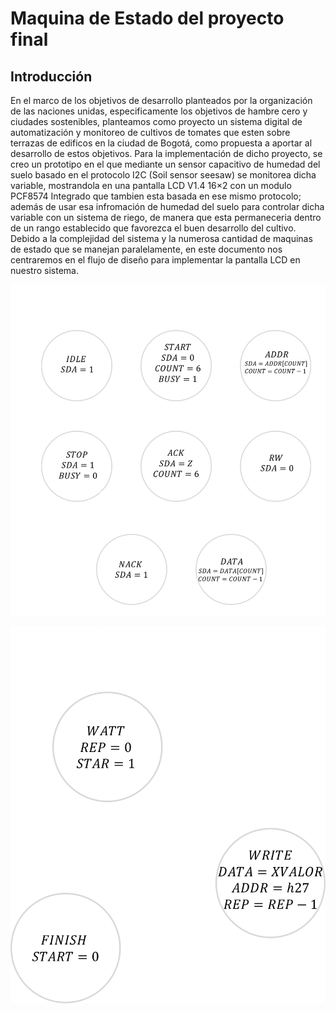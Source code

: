 # Maquina de Estado del proyecto final

## Introducción
En el marco de los objetivos de desarrollo planteados por la organización de las naciones unidas, especificamente los objetivos de hambre cero y ciudades sostenibles, planteamos como proyecto un sistema digital de automatización y monitoreo de cultivos de tomates que esten sobre terrazas de edificos en la ciudad de Bogotá, como propuesta a aportar al desarrollo de estos objetivos. Para la implementación de dicho proyecto, se creo un prototipo en el que mediante un sensor capacitivo de humedad del suelo basado en el protocolo I2C (Soil sensor seesaw) se monitorea dicha variable, mostrandola en una pantalla LCD V1.4 16×2 con un modulo PCF8574 Integrado que tambien esta basada en ese mismo protocolo; además de usar esa infromación de humedad del suelo para controlar dicha variable con un sistema de riego, de manera que esta permaneceria dentro de un rango establecido que favorezca el buen desarrollo del cultivo. Debido a la complejidad del sistema y la numerosa cantidad de maquinas de estado que se manejan paralelamente, en este documento nos centraremos en el flujo de diseño para implementar la pantalla LCD en nuestro sistema.


![Diagrama](./Maquina1.png)


![Diagrama](./Maquina2.png)
